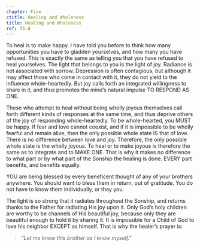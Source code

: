 ```yaml
---
chapter: Five
ctitle: Healing and Wholeness
title: Healing and Wholeness
ref: T5.0
---
```


To heal is to make happy. I have told you before to think how many
opportunities you have to gladden yourselves, and how many you have
refused. This is exactly the same as telling you that you have refused
to heal yourselves. The light that belongs to you is the light of joy.
Radiance is not associated with sorrow. Depression is often contagious,
but although it may affect those who come in contact with it, they do
not yield to the influence whole-heartedly. But joy calls forth an
integrated willingness to share in it, and thus promotes the mind’s
natural impulse TO RESPOND AS ONE.

Those who attempt to heal without being wholly joyous themselves call
forth different kinds of responses at the same time, and thus deprive
others of the joy of responding whole-heartedly. To be whole-hearted, you
MUST be happy. If fear and love cannot coexist, and if it is impossible
to be wholly fearful and remain alive, then the only possible whole
state IS that of love. There is no difference between love and joy.
Therefore, the only possible whole state is the wholly joyous. To heal
or to make joyous is therefore the same as to integrate and to MAKE ONE.
That is why it makes no difference to what part or by what part of the
Sonship the healing is done. EVERY part benefits, and benefits equally.

YOU are being blessed by every beneficent thought of any of your
brothers anywhere. You should want to bless them in return, out of
gratitude. You do not have to know them individually, or they you.

The light is so strong that it radiates throughout the Sonship, and
returns thanks to the Father for radiating His joy upon it. Only God’s
holy children are worthy to be channels of His beautiful joy, because
only they are beautiful enough to hold it by sharing it. It is
impossible for a Child of God to love his neighbor EXCEPT as himself.
That is why the healer’s prayer is:

> *“Let me know this brother as I know myself.”*

